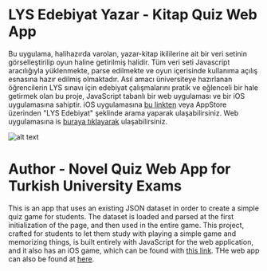 # LYS Edebiyat Yazar - Kitap Quiz Web App

Bu uygulama, halihazırda varolan, yazar-kitap ikililerine ait bir veri setinin görselleştirilip oyun haline getirilmiş halidir. Tüm veri seti Javascript aracılığıyla yüklenmekte, parse edilmekte ve oyun içerisinde kullanıma açılış esnasına hazır edilmiş olmaktadır. Asıl amacı üniversiteye hazırlanan öğrencilerin LYS sınavı için edebiyat çalışmalarını pratik ve eğlenceli bir hale getirmek olan bu proje, JavaScript tabanlı bir web uygulaması ve bir iOS uygulamasına sahiptir. iOS uygulamasına [bu linkten](http://google.com/) veya AppStore üzerinden "LYS Edebiyat" şeklinde arama yaparak ulaşabilirsiniz. Web uygulamasına is [buraya tıklayarak](https://karakanb.github.io/lys-edebiyat/) ulaşabilirsiniz.

![alt text](http://i64.tinypic.com/qq7a6t.jpg "LYS Edebiyat App Logo")

# Author - Novel Quiz Web App for Turkish University Exams

This is an app that uses an existing JSON dataset in order to create a simple quiz game for students. The dataset is loaded and parsed at the first initialization of the page, and then used in the entire game. This project, crafted for students to let them study with playing a simple game and memorizing things, is built entirely with JavaScript for the web application, and it also has an iOS game, which can be found with [this link](http://google.com/). THe web app can also be found at  [here](https://karakanb.github.io/lys-edebiyat/).
